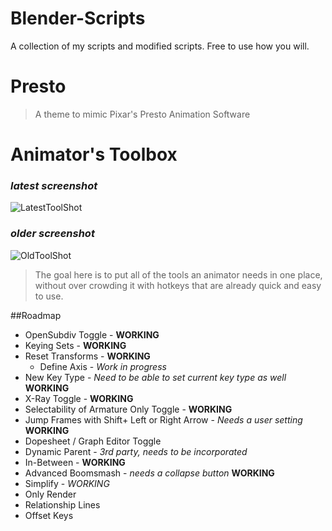 # Blender-Scripts
A collection of my scripts and modified scripts. Free to use how you will.

# Presto
> A theme to mimic Pixar's Presto Animation Software

# Animator's Toolbox
### *latest screenshot*
![LatestToolShot](http://i.imgur.com/f4MEE1Y.png)
### *older screenshot*
![OldToolShot](http://i.imgur.com/DdkM7nF.png)
>The goal here is to put all of the tools an animator needs in one place, without over crowding it with hotkeys that are already quick and easy to use.

##Roadmap
* OpenSubdiv Toggle - **WORKING**
* Keying Sets - **WORKING**
* Reset Transforms - **WORKING**
  * Define Axis - *Work in progress*
* New Key Type - *Need to be able to set current key type as well* **WORKING**
* X-Ray Toggle - **WORKING**
* Selectability of Armature Only Toggle - **WORKING**
* Jump Frames with Shift+ Left or Right Arrow - *Needs a user setting* **WORKING**
* Dopesheet / Graph Editor Toggle
* Dynamic Parent - *3rd party, needs to be incorporated*
* In-Between - **WORKING**
* Advanced Boomsmash - *needs a collapse button* **WORKING**
* Simplify - *WORKING*
* Only Render
* Relationship Lines
* Offset Keys
